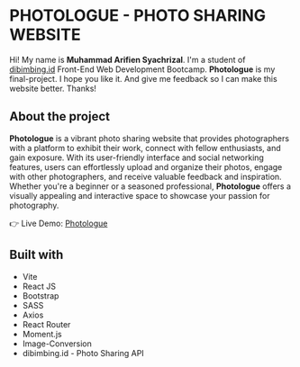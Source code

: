 # PHOTOLOGUE - PHOTO SHARING WEBSITE

Hi! My name is **Muhammad Arifien Syachrizal**. I'm a student of [dibimbing.id](https://dibimbing.id/) Front-End Web Development Bootcamp. **Photologue** is my final-project. I hope you like it. And give me feedback so I can make this website better. Thanks!

## About the project

**Photologue** is a vibrant photo sharing website that provides photographers with a platform to exhibit their work, connect with fellow enthusiasts, and gain exposure. With its user-friendly interface and social networking features, users can effortlessly upload and organize their photos, engage with other photographers, and receive valuable feedback and inspiration. Whether you're a beginner or a seasoned professional, **Photologue** offers a visually appealing and interactive space to showcase your passion for photography.

👉 Live Demo: [Photologue](https://photologue.netlify.app/)

## Built with

 - Vite
 - React JS
 - Bootstrap
 - SASS
 - Axios
 - React Router
 - Moment.js
 - Image-Conversion
 - dibimbing.id - Photo Sharing API

